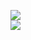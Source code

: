 [![](https://img.shields.io/badge/Made%20With-Github%20Spray-lightgrey.svg?style=for-the-badge&logo=github)](https://github.com/Annihil/github-spray#27116)  
[![](https://i.imgur.com/2DrTn0Z.gif)](https://github.com/Annihil/github-spray)